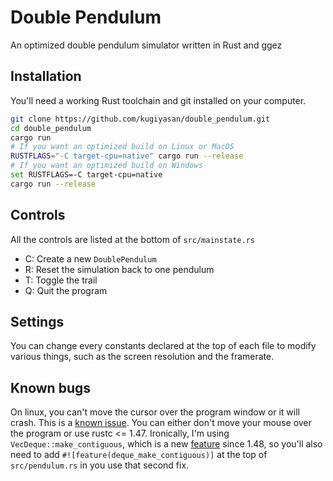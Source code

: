 # Double Pendulum
An optimized double pendulum simulator written in Rust and ggez

## Installation
You'll need a working Rust toolchain and git installed on your computer.
```sh
git clone https://github.com/kugiyasan/double_pendulum.git
cd double_pendulum
cargo run
# If you want an optimized build on Linux or MacOS
RUSTFLAGS="-C target-cpu=native" cargo run --release
# If you want an optimized build on Windows
set RUSTFLAGS=-C target-cpu=native
cargo run --release
```

## Controls
All the controls are listed at the bottom of `src/mainstate.rs`

- C: Create a new `DoublePendulum`
- R: Reset the simulation back to one pendulum
- T: Toggle the trail
- Q: Quit the program

## Settings
You can change every constants declared at the top of each file to modify various things, such as the screen resolution and the framerate.

## Known bugs
On linux, you can't move the cursor over the program window or it will crash. This is a [known issue](https://github.com/ggez/ggez/issues/843). You can either don't move your mouse over the program or use rustc <= 1.47. Ironically, I'm using `VecDeque::make_contiguous`, which is a new [feature](https://github.com/rust-lang/rust/issues/70929) since 1.48, so you'll also need to add `#![feature(deque_make_contiguous)]` at the top of `src/pendulum.rs` in you use that second fix.
